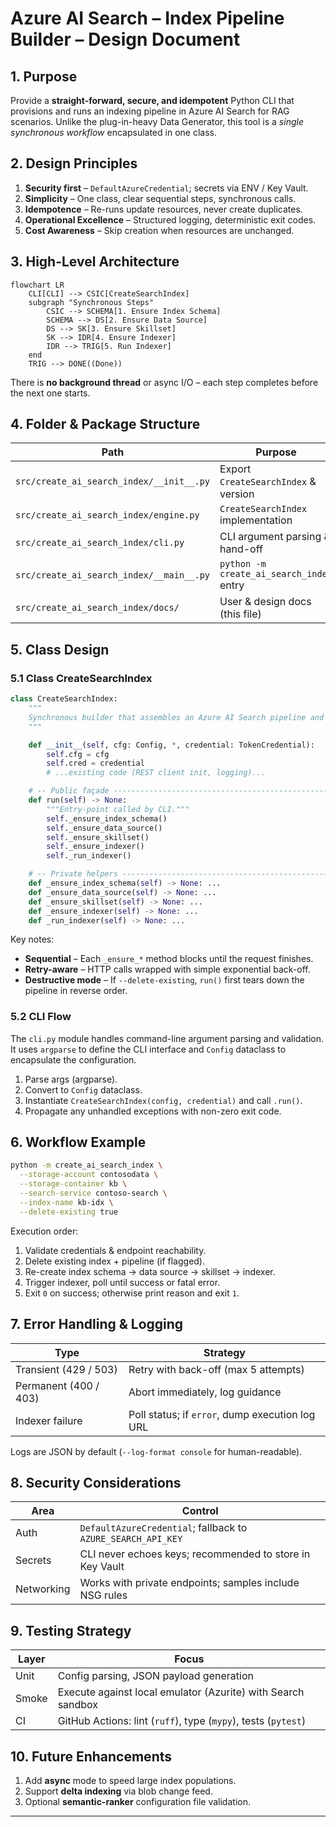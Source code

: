 # Azure AI Search – Index Pipeline Builder – Design Document

## 1. Purpose  

Provide a **straight-forward, secure, and idempotent** Python CLI that provisions and runs an indexing pipeline in Azure AI Search for RAG scenarios. Unlike the plug-in-heavy Data Generator, this tool is a *single synchronous workflow* encapsulated in one class.

## 2. Design Principles  

1. **Security first** – `DefaultAzureCredential`; secrets via ENV / Key Vault.
1. **Simplicity** – One class, clear sequential steps, synchronous calls.
1. **Idempotence** – Re-runs update resources, never create duplicates.
1. **Operational Excellence** – Structured logging, deterministic exit codes.
1. **Cost Awareness** – Skip creation when resources are unchanged.

## 3. High-Level Architecture  

```mermaid
flowchart LR
    CLI[CLI] --> CSIC[CreateSearchIndex]
    subgraph "Synchronous Steps"
        CSIC --> SCHEMA[1. Ensure Index Schema]
        SCHEMA --> DS[2. Ensure Data Source]
        DS --> SK[3. Ensure Skillset]
        SK --> IDR[4. Ensure Indexer]
        IDR --> TRIG[5. Run Indexer]
    end
    TRIG --> DONE((Done))
```

There is **no background thread** or async I/O – each step completes before the next one starts.

## 4. Folder & Package Structure  

| Path                                  | Purpose                               |
|---------------------------------------|---------------------------------------|
| `src/create_ai_search_index/__init__.py` | Export `CreateSearchIndex` & version  |
| `src/create_ai_search_index/engine.py`   | `CreateSearchIndex` implementation    |
| `src/create_ai_search_index/cli.py`      | CLI argument parsing & hand-off       |
| `src/create_ai_search_index/__main__.py` | `python -m create_ai_search_index` entry |
| `src/create_ai_search_index/docs/`       | User & design docs (this file)        |

## 5. Class Design  

### 5.1 Class CreateSearchIndex

```python
class CreateSearchIndex:
    """
    Synchronous builder that assembles an Azure AI Search pipeline and runs it.
    """

    def __init__(self, cfg: Config, *, credential: TokenCredential):
        self.cfg = cfg
        self.cred = credential
        # ...existing code (REST client init, logging)...

    # -- Public façade ------------------------------------------------------
    def run(self) -> None:
        """Entry-point called by CLI."""
        self._ensure_index_schema()
        self._ensure_data_source()
        self._ensure_skillset()
        self._ensure_indexer()
        self._run_indexer()

    # -- Private helpers ----------------------------------------------------
    def _ensure_index_schema(self) -> None: ...
    def _ensure_data_source(self) -> None: ...
    def _ensure_skillset(self) -> None: ...
    def _ensure_indexer(self) -> None: ...
    def _run_indexer(self) -> None: ...
```

Key notes:

- **Sequential** – Each `_ensure_*` method blocks until the request finishes.  
- **Retry-aware** – HTTP calls wrapped with simple exponential back-off.  
- **Destructive mode** – If `--delete-existing`, `run()` first tears down the pipeline in reverse order.

### 5.2 CLI Flow

The `cli.py` module handles command-line argument parsing and validation. It uses `argparse` to define the CLI interface and `Config` dataclass to encapsulate the configuration.

1. Parse args (argparse).  
1. Convert to `Config` dataclass.  
1. Instantiate `CreateSearchIndex(config, credential)` and call `.run()`.  
1. Propagate any unhandled exceptions with non-zero exit code.

## 6. Workflow Example  

```bash
python -m create_ai_search_index \
  --storage-account contosodata \
  --storage-container kb \
  --search-service contoso-search \
  --index-name kb-idx \
  --delete-existing true
```

Execution order:

1. Validate credentials & endpoint reachability.  
1. Delete existing index + pipeline (if flagged).  
1. Re-create index schema → data source → skillset → indexer.  
1. Trigger indexer, poll until success or fatal error.  
1. Exit `0` on success; otherwise print reason and exit `1`.

## 7. Error Handling & Logging  

| Type                  | Strategy                                        |
|-----------------------|-------------------------------------------------|
| Transient (429 / 503) | Retry with back-off (max 5 attempts)            |
| Permanent (400 / 403) | Abort immediately, log guidance                 |
| Indexer failure       | Poll status; if `error`, dump execution log URL |

Logs are JSON by default (`--log-format console` for human-readable).

## 8. Security Considerations  

| Area       | Control                                                      |
|------------|--------------------------------------------------------------|
| Auth       | `DefaultAzureCredential`; fallback to `AZURE_SEARCH_API_KEY` |
| Secrets    | CLI never echoes keys; recommended to store in Key Vault     |
| Networking | Works with private endpoints; samples include NSG rules      |

## 9. Testing Strategy  

| Layer  | Focus                                                          |
|--------|----------------------------------------------------------------|
| Unit   | Config parsing, JSON payload generation                        |
| Smoke  | Execute against local emulator (Azurite) with Search sandbox   |
| CI     | GitHub Actions: lint (`ruff`), type (`mypy`), tests (`pytest`) |

## 10. Future Enhancements  

1. Add **async** mode to speed large index populations.  
1. Support **delta indexing** via blob change feed.  
1. Optional **semantic-ranker** configuration file validation.

---
